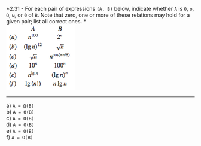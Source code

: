 *2.31 - For each pair of expressions `(A, B)` below, indicate whether `A` is `O`, `o`, `Ω`, `ω`, or `Θ` of `B`. Note that zero, one or more of these relations may hold for a given pair; list all correct ones. *  
![equation](https://github.com/jonathantorres/bookshelf/blob/master/adm/ch2/img/2-31.png)
***
a) `A = Ω(B)`  
b) `A = Θ(B)`  
c) `A = O(B)`  
d) `A = O(B)`  
e) `A = O(B)`  
f) `A = Ω(B)`
